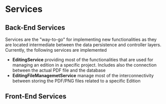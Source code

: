 # Services

## Back-End Services

Services are the "way-to-go" for implementing new functionalities as they are located intermediate between the data persistence and controller layers. Currently, the following services are implemented

* **EditingService** providing most of the functionalities that are used for managing an edition in a specific project. Includes also the connection between the actual PDF file and the database 
* **EditingFileManagemetService** manage most of the interconnectivity between storing the PDF/PNG files related to a specific Edition

## Front-End Services
